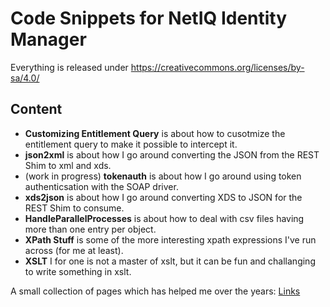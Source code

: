 # Code Snippets for NetIQ Identity Manager

Everything is released under https://creativecommons.org/licenses/by-sa/4.0/

## Content
- **Customizing Entitlement Query** is about how to cusotmize the entitlement query to make it possible to intercept it.
- **json2xml** is about how I go around converting the JSON from the REST Shim to xml and xds.
- (work in progress) **tokenauth** is about how I go around using token authenticsation with the SOAP driver.
- **xds2json** is about how I go around converting XDS to JSON for the REST Shim to consume.
- **HandleParallelProcesses** is about how to deal with csv files having more than one entry per object.
- **XPath Stuff** is some of the more interesting xpath expressions I've run across (for me at least).
- **XSLT** I for one is not a master of xslt, but it can be fun and challanging to write something in xslt.

A small collection of pages which has helped me over the years: [Links](Links.md)